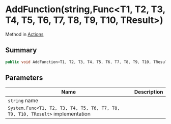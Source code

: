 # AddFunction(string,Func\<T1, T2, T3, T4, T5, T6, T7, T8, T9, T10, TResult>)

Method in [Actions](./)

## Summary

```csharp
public void AddFunction<T1, T2, T3, T4, T5, T6, T7, T8, T9, T10, TResult>(string name, Func<T1, T2, T3, T4, T5, T6, T7, T8, T9, T10, TResult> implementation);
```

## Parameters

| Name                                                                           | Description |
| ------------------------------------------------------------------------------ | ----------- |
| `string` name                                                                  |             |
| `System.Func<T1, T2, T3, T4, T5, T6, T7, T8, T9, T10, TResult>` implementation |             |
